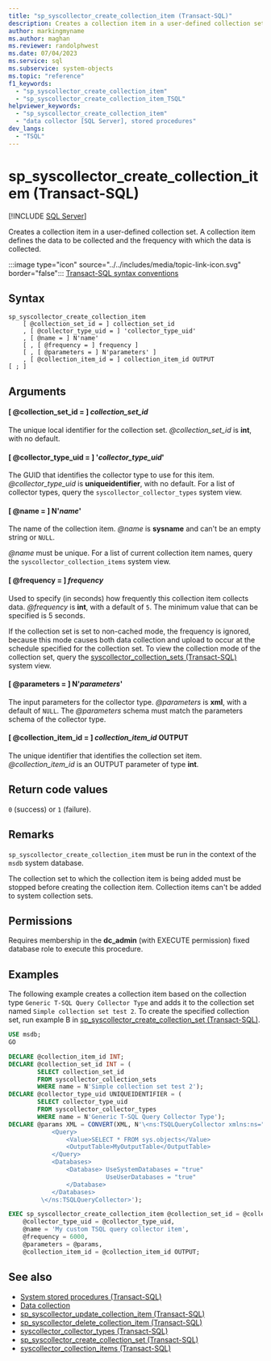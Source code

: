 ```yaml
---
title: "sp_syscollector_create_collection_item (Transact-SQL)"
description: Creates a collection item in a user-defined collection set.
author: markingmyname
ms.author: maghan
ms.reviewer: randolphwest
ms.date: 07/04/2023
ms.service: sql
ms.subservice: system-objects
ms.topic: "reference"
f1_keywords:
  - "sp_syscollector_create_collection_item"
  - "sp_syscollector_create_collection_item_TSQL"
helpviewer_keywords:
  - "sp_syscollector_create_collection_item"
  - "data collector [SQL Server], stored procedures"
dev_langs:
  - "TSQL"
---
```

# sp_syscollector_create_collection_item (Transact-SQL)

[!INCLUDE [SQL Server](../../includes/applies-to-version/sqlserver.md)]

Creates a collection item in a user-defined collection set. A collection item defines the data to be collected and the frequency with which the data is collected.

:::image type="icon" source="../../includes/media/topic-link-icon.svg" border="false"::: [Transact-SQL syntax conventions](../../t-sql/language-elements/transact-sql-syntax-conventions-transact-sql.md)

## Syntax

```syntaxsql
sp_syscollector_create_collection_item
    [ @collection_set_id = ] collection_set_id
    , [ @collector_type_uid = ] 'collector_type_uid'
    , [ @name = ] N'name'
    [ , [ @frequency = ] frequency ]
    [ , [ @parameters = ] N'parameters' ]
    , [ @collection_item_id = ] collection_item_id OUTPUT
[ ; ]
```

## Arguments

#### [ @collection_set_id = ] *collection_set_id*

The unique local identifier for the collection set. *@collection_set_id* is **int**, with no default.

#### [ @collector_type_uid = ] '*collector_type_uid*'

The GUID that identifies the collector type to use for this item. *@collector_type_uid* is **uniqueidentifier**, with no default. For a list of collector types, query the `syscollector_collector_types` system view.

#### [ @name = ] N'*name*'

The name of the collection item. *@name* is **sysname** and can't be an empty string or `NULL`.

*@name* must be unique. For a list of current collection item names, query the `syscollector_collection_items` system view.

#### [ @frequency = ] *frequency*

Used to specify (in seconds) how frequently this collection item collects data. *@frequency* is **int**, with a default of `5`. The minimum value that can be specified is 5 seconds.

If the collection set is set to non-cached mode, the frequency is ignored, because this mode causes both data collection and upload to occur at the schedule specified for the collection set. To view the collection mode of the collection set, query the [syscollector_collection_sets (Transact-SQL)](../system-catalog-views/syscollector-collection-sets-transact-sql.md) system view.

#### [ @parameters = ] N'*parameters*'

The input parameters for the collector type. *@parameters* is **xml**, with a default of `NULL`. The *@parameters* schema must match the parameters schema of the collector type.



#### [ @collection_item_id = ] *collection_item_id* OUTPUT

The unique identifier that identifies the collection set item. *@collection_item_id* is an OUTPUT parameter of type **int**.

## Return code values

`0` (success) or `1` (failure).

## Remarks

`sp_syscollector_create_collection_item` must be run in the context of the `msdb` system database.

The collection set to which the collection item is being added must be stopped before creating the collection item. Collection items can't be added to system collection sets.

## Permissions

Requires membership in the **dc_admin** (with EXECUTE permission) fixed database role to execute this procedure.

## Examples

The following example creates a collection item based on the collection type `Generic T-SQL Query Collector Type` and adds it to the collection set named `Simple collection set test 2`. To create the specified collection set, run example B in [sp_syscollector_create_collection_set (Transact-SQL)](sp-syscollector-create-collection-set-transact-sql.md).

```sql
USE msdb;
GO

DECLARE @collection_item_id INT;
DECLARE @collection_set_id INT = (
        SELECT collection_set_id
        FROM syscollector_collection_sets
        WHERE name = N'Simple collection set test 2');
DECLARE @collector_type_uid UNIQUEIDENTIFIER = (
        SELECT collector_type_uid
        FROM syscollector_collector_types
        WHERE name = N'Generic T-SQL Query Collector Type');
DECLARE @params XML = CONVERT(XML, N'\<ns:TSQLQueryCollector xmlns:ns="DataCollectorType">
            <Query>
                <Value>SELECT * FROM sys.objects</Value>
                <OutputTable>MyOutputTable</OutputTable>
            </Query>
            <Databases>
                <Database> UseSystemDatabases = "true"
                           UseUserDatabases = "true"
                </Database>
            </Databases>
         \</ns:TSQLQueryCollector>');

EXEC sp_syscollector_create_collection_item @collection_set_id = @collection_set_id,
    @collector_type_uid = @collector_type_uid,
    @name = 'My custom TSQL query collector item',
    @frequency = 6000,
    @parameters = @params,
    @collection_item_id = @collection_item_id OUTPUT;
```

## See also

- [System stored procedures (Transact-SQL)](system-stored-procedures-transact-sql.md)
- [Data collection](../data-collection/data-collection.md)
- [sp_syscollector_update_collection_item (Transact-SQL)](sp-syscollector-update-collection-item-transact-sql.md)
- [sp_syscollector_delete_collection_item (Transact-SQL)](sp-syscollector-delete-collection-item-transact-sql.md)
- [syscollector_collector_types (Transact-SQL)](../system-catalog-views/syscollector-collector-types-transact-sql.md)
- [sp_syscollector_create_collection_set (Transact-SQL)](sp-syscollector-create-collection-set-transact-sql.md)
- [syscollector_collection_items (Transact-SQL)](../system-catalog-views/syscollector-collection-items-transact-sql.md)
